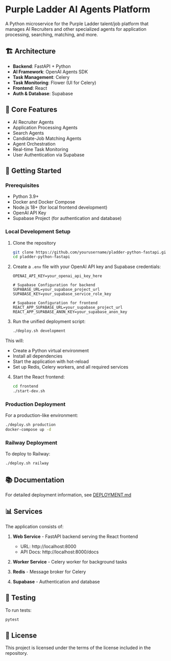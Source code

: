 # Purple Ladder AI Agents Platform

A Python microservice for the Purple Ladder talent/job platform that manages AI Recruiters and other specialized agents for application processing, searching, matching, and more.

## 🏗️ Architecture

- **Backend**: FastAPI + Python
- **AI Framework**: OpenAI Agents SDK
- **Task Management**: Celery
- **Task Monitoring**: Flower (UI for Celery)
- **Frontend**: React
- **Auth & Database**: Supabase

## 🤖 Core Features

- AI Recruiter Agents
- Application Processing Agents
- Search Agents
- Candidate-Job Matching Agents
- Agent Orchestration
- Real-time Task Monitoring
- User Authentication via Supabase

## 🚀 Getting Started

### Prerequisites

- Python 3.9+
- Docker and Docker Compose
- Node.js 18+ (for local frontend development)
- OpenAI API Key
- Supabase Project (for authentication and database)

### Local Development Setup

1. Clone the repository
   ```bash
   git clone https://github.com/yourusername/pladder-python-fastapi.git
   cd pladder-python-fastapi
   ```

2. Create a `.env` file with your OpenAI API key and Supabase credentials:
   ```
   OPENAI_API_KEY=your_openai_api_key_here
   
   # Supabase Configuration for backend
   SUPABASE_URL=your_supabase_project_url
   SUPABASE_KEY=your_supabase_service_role_key
   
   # Supabase Configuration for frontend
   REACT_APP_SUPABASE_URL=your_supabase_project_url
   REACT_APP_SUPABASE_ANON_KEY=your_supabase_anon_key
   ```

3. Run the unified deployment script:
   ```bash
   ./deploy.sh development
   ```

This will:
- Create a Python virtual environment
- Install all dependencies
- Start the application with hot-reload
- Set up Redis, Celery workers, and all required services

4. Start the React frontend:
   ```bash
   cd frontend
   ./start-dev.sh
   ```

### Production Deployment

For a production-like environment:

```bash
./deploy.sh production
docker-compose up -d
```

### Railway Deployment

To deploy to Railway:

```bash
./deploy.sh railway
```

## 📚 Documentation

For detailed deployment information, see [DEPLOYMENT.md](DEPLOYMENT.md)

## 📊 Services

The application consists of:

1. **Web Service** - FastAPI backend serving the React frontend  
   - URL: http://localhost:8000
   - API Docs: http://localhost:8000/docs

2. **Worker Service** - Celery worker for background tasks

3. **Redis** - Message broker for Celery

4. **Supabase** - Authentication and database

## 🧪 Testing

To run tests:

```bash
pytest
```

## 📝 License

This project is licensed under the terms of the license included in the repository.
